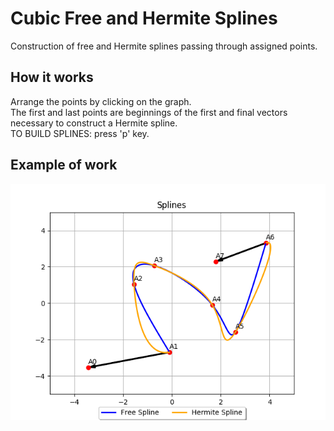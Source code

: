 # Cubic Free and Hermite Splines
Construction of free and Hermite splines passing through assigned points.

## How it works
Arrange the points by clicking on the graph.<br/>
The first and last points are beginnings of the first and final vectors necessary to construct a Hermite spline.<br/>
TO BUILD SPLINES: press 'p' key.<br/>

## Example of work
<p align="center">
  <img src="https://github.com/kazakov24alex/cubic-hermite-spline/blob/master/docs/pic1.png"/>
</p>